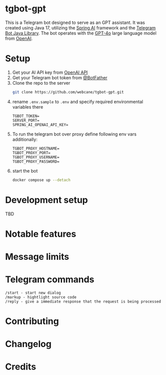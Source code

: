 # tgbot-gpt
This is a Telegram bot designed to serve as an GPT assistant. 
It was created using Java 17, utilizing the [Spring AI](https://spring.io/projects/spring-ai) framework and the [Telegram Bot Java Library](https://github.com/rubenlagus/TelegramBots). The bot operates with the [GPT-4o](https://platform.openai.com/docs/models#gpt-4o) large language model from [OpenAI](https://platform.openai.com/docs/overview).

# Setup
1. Get your AI API key from [OpenAI API](https://openai.com/api)
2. Get your Telegram bot token from [@BotFather](https://t.me/BotFather)
3. Clone the repo to the server
    ```bash
    git clone https://github.com/webcane/tgbot-gpt.git
    ```
4. rename `.env.sample` to `.env` and specify required environmental variables there
    ```dotenv
    TGBOT_TOKEN=
    SERVER_PORT=
    SPRING_AI_OPENAI_API_KEY=
    ```
5. To run the telegram bot over proxy define following env vars additionally:
    ```dotenv
    TGBOT_PROXY_HOSTNAME=
    TGBOT_PROXY_PORT=
    TGBOT_PROXY_USERNAME=
    TGBOT_PROXY_PASSWORD=
    ```
6. start the bot
    ```bash
    docker compose up --detach
    ```

# Development setup
TBD

# Notable features

# Message limits

# Telegram commands
```
/start - start new dialog
/markup - hightlight source code 
/reply - give a immediate response that the request is being processed
```

# Contributing

# Changelog

# Credits

